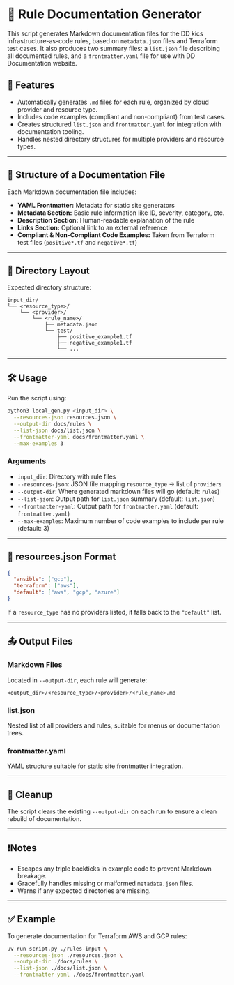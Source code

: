 # 📄 Rule Documentation Generator

This script generates Markdown documentation files for the DD kics infrastructure-as-code rules, based on `metadata.json` files and Terraform test cases. It also produces two summary files: a `list.json` file describing all documented rules, and a `frontmatter.yaml` file for use with DD Documentation website.

## 🚀 Features

* Automatically generates `.md` files for each rule, organized by cloud provider and resource type.
* Includes code examples (compliant and non-compliant) from test cases.
* Creates structured `list.json` and `frontmatter.yaml` for integration with documentation tooling.
* Handles nested directory structures for multiple providers and resource types.

---

## 📁 Structure of a Documentation File

Each Markdown documentation file includes:

* **YAML Frontmatter:** Metadata for static site generators
* **Metadata Section:** Basic rule information like ID, severity, category, etc.
* **Description Section:** Human-readable explanation of the rule
* **Links Section:** Optional link to an external reference
* **Compliant & Non-Compliant Code Examples:** Taken from Terraform test files (`positive*.tf` and `negative*.tf`)

---

## 🧩 Directory Layout

Expected directory structure:

```
input_dir/
└── <resource_type>/
    └── <provider>/
        └── <rule_name>/
            ├── metadata.json
            └── test/
                ├── positive_example1.tf
                ├── negative_example1.tf
                └── ...
```

---

## 🛠️ Usage

Run the script using:

```bash
python3 local_gen.py <input_dir> \
  --resources-json resources.json \
  --output-dir docs/rules \
  --list-json docs/list.json \
  --frontmatter-yaml docs/frontmatter.yaml \
  --max-examples 3
```

### Arguments

* `input_dir`: Directory with rule files
* `--resources-json`: JSON file mapping `resource_type` → list of `providers`
* `--output-dir`: Where generated markdown files will go (default: `rules`)
* `--list-json`: Output path for `list.json` summary (default: `list.json`)
* `--frontmatter-yaml`: Output path for `frontmatter.yaml` (default: `frontmatter.yaml`)
* `--max-examples`: Maximum number of code examples to include per rule (default: 3)

---

## 🧪 resources.json Format

```json
{
  "ansible": ["gcp"],
  "terraform": ["aws"],
  "default": ["aws", "gcp", "azure"]
}
```

If a `resource_type` has no providers listed, it falls back to the `"default"` list.

---

## 📤 Output Files

### Markdown Files

Located in `--output-dir`, each rule will generate:

```
<output_dir>/<resource_type>/<provider>/<rule_name>.md
```

### list.json

Nested list of all providers and rules, suitable for menus or documentation trees.

### frontmatter.yaml

YAML structure suitable for static site frontmatter integration.

---

## 🧹 Cleanup

The script clears the existing `--output-dir` on each run to ensure a clean rebuild of documentation.

---

## ❗Notes

* Escapes any triple backticks in example code to prevent Markdown breakage.
* Gracefully handles missing or malformed `metadata.json` files.
* Warns if any expected directories are missing.

---

## ✅ Example

To generate documentation for Terraform AWS and GCP rules:

```bash
uv run script.py ./rules-input \
  --resources-json ./resources.json \
  --output-dir ./docs/rules \
  --list-json ./docs/list.json \
  --frontmatter-yaml ./docs/frontmatter.yaml
```